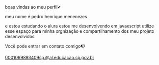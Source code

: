 boas vindas ao meu perfil✔

meu nome é pedro henrique menenezes 

e estou estudando o alura 
estou me desenvolvendo em javaescript
utilize esse espaço para minha orgnização e compartilhamento dos meu projeto desenvolvidos 

Você pode entrar em contato comigo📭

0001099893409sp.@al.educacao.sp.gov.br
